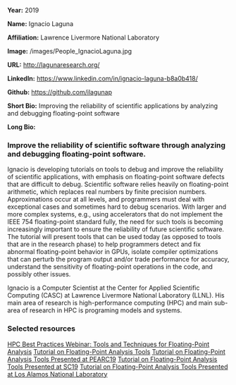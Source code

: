 **Year:** 2019

**Name:** Ignacio Laguna

**Affiliation:** Lawrence Livermore National Laboratory

**Image:** /images/People_IgnacioLaguna.jpg

**URL:** http://lagunaresearch.org/

**LinkedIn:** https://www.linkedin.com/in/ignacio-laguna-b8a0b418/ 

**Github:** https://github.com/ilagunap

**Short Bio:** Improving the reliability of scientific applications by analyzing and debugging floating-point software 

**Long Bio:** 
### Improve the reliability of scientific software through analyzing and debugging floating-point software.
Ignacio is developing tutorials on tools to debug and improve the reliability of scientific applications, with emphasis on floating-point software defects that are difficult to debug. Scientific software relies heavily on floating-point arithmetic, which replaces real numbers by finite precision numbers. Approximations occur at all levels, and programmers must deal with exceptional cases and sometimes hard to debug scenarios. With larger and more complex systems, e.g., using accelerators that do not implement the IEEE 754 floating-point standard fully, the need for such tools is becoming increasingly important to ensure the reliability of future scientific software.  The tutorial will present tools that can be used today (as opposed to tools that are in the research phase) to help programmers detect and fix abnormal floating-point behavior in GPUs, isolate compiler optimizations that can perturb the program output and/or trade performance for accuracy, understand the sensitivity of floating-point operations in the code, and possibly other issues. 

Ignacio is a Computer Scientist at the Center for Applied Scientific Computing (CASC) at Lawrence Livermore National Laboratory (LLNL).  His main area of research is high-performance computing (HPC) and main sub-area of research in HPC is programing models and systems.

### Selected resources

<a href="http://ideas-productivity.org/events/hpc-best-practices-webinars/#webinar034" class="link-row">HPC Best Practices Webinar: Tools and Techniques for Floating-Point Analysis</a>
<a href="http://fpanalysistools.org/" class="link-row">Tutorial on Floating-Point Analysis Tools</a>
<a href="http://fpanalysistools.org/pearc19/" class="link-row">Tutorial on Floating-Point Analysis Tools Presented at PEARC19</a>
<a href="http://fpanalysistools.org/sc19/" class="link-row">Tutorial on Floating-Point Analysis Tools Presented at SC19</a>
<a href="http://fpanalysistools.org/LANL/" class="link-row">Tutorial on Floating-Point Analysis Tools Presented at Los Alamos National Laboratory</a>
